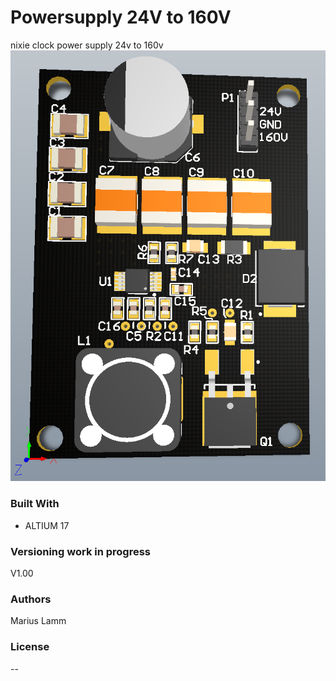 # Powersupply 24V to 160V
nixie clock power supply 24v to 160v
![img](https://github.com/MariusLamm/Powersupply_24Vto160V_V1.0/blob/master/Powersupply_24Vto160V.PNG)

### Built With
- ALTIUM 17

### Versioning work in progress
V1.00 

### Authors
Marius Lamm

### License
--
